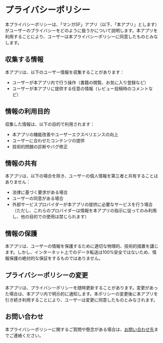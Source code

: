 # プライバシーポリシー

本プライバシーポリシーは、「マンガSF」アプリ（以下、「本アプリ」とします）がユーザーのプライバシーをどのように扱うかについて説明します。本アプリを利用することにより、ユーザーは本プライバシーポリシーに同意したものとみなします。

## 収集する情報

本アプリは、以下のユーザー情報を収集することがあります：

- ユーザーが本アプリ内で行う操作（書籍の閲覧、お気に入り登録など）
- ユーザーが本アプリに提供する任意の情報（レビュー投稿時のコメントなど）

## 情報の利用目的

収集した情報は、以下の目的で利用されます：

- 本アプリの機能改善やユーザーエクスペリエンスの向上
- ユーザーに合わせたコンテンツの提供
- 技術的問題の診断やバグ修正

## 情報の共有

本アプリは、以下の場合を除き、ユーザーの個人情報を第三者と共有することはありません：

- 法律に基づく要求がある場合
- ユーザーの同意がある場合
- 外部サービスプロバイダーが本アプリの提供に必要なサービスを行う場合（ただし、これらのプロバイダーは情報を本アプリの指示に従ってのみ利用し、他の目的での使用は禁じられます）

## 情報の保護

本アプリは、ユーザーの情報を保護するために適切な物理的、技術的措置を講じます。しかし、インターネット上でのデータ転送は100%安全ではないため、情報保護の絶対的な保証をするものではありません。

## プライバシーポリシーの変更

本アプリは、プライバシーポリシーを随時更新することがあります。変更があった場合は、本アプリ内で明示的に通知します。本ポリシーの変更後に本アプリを引き続き利用することにより、ユーザーは変更に同意したものとみなされます。

## お問い合わせ

本プライバシーポリシーに関するご質問や懸念がある場合は、[お問い合わせ先](kamimura@starfish.co.jp)までご連絡ください。